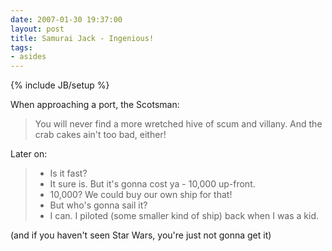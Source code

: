 ```yaml
---
date: 2007-01-30 19:37:00
layout: post
title: Samurai Jack - Ingenious!
tags:
- asides
---
```

{% include JB/setup %}

When approaching a port, the Scotsman:

> You will never find a more wretched hive of scum and villany. And the crab
> cakes ain't too bad, either!

Later on:

> - Is it fast?
> - It sure is. But it's gonna cost ya - 10,000 up-front.
> - 10,000? We could buy our own ship for that!
> - But who's gonna sail it?
> - I can. I piloted (some smaller kind of ship) back when I was a kid.

(and if you haven't seen Star Wars, you're just not gonna get it)
